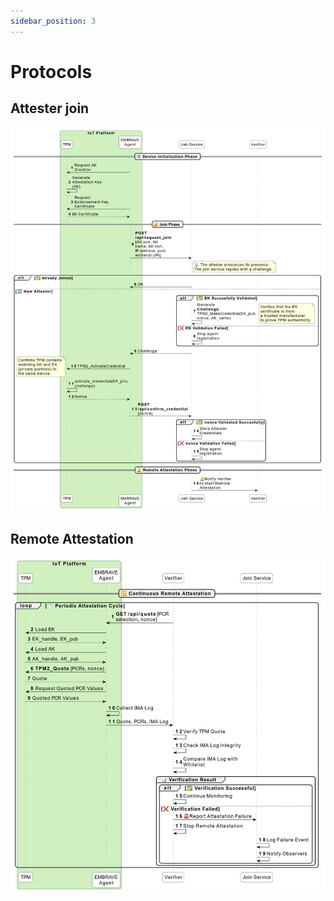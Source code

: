 ```yaml
---
sidebar_position: 3
---
```


# Protocols


## Attester join

![Attester join protocol](./imgs/join.png "Attester join protocol")


## Remote Attestation
![Remote Attestation](./imgs/remote_attestation.png "Remote Attestation")
